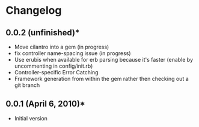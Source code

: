 # Changelog
## 0.0.2 (unfinished)*
  * Move cilantro into a gem (in progress)
  * fix controller name-spacing issue (in progress)
  * Use erubis when available for erb parsing because it's faster (enable by uncommenting in config/init.rb)
  * Controller-specific Error Catching
  * Framework generation from within the gem rather then checking out a git branch

## 0.0.1 (April 6, 2010)*
  * Initial version